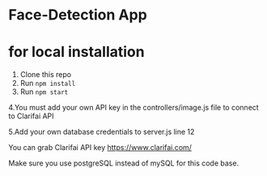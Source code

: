 # Face-Detection App

# for local installation

1. Clone this repo
2. Run `npm install`
3. Run `npm start`

4.You must add your own API key in the controllers/image.js file to connect to Clarifai API

5.Add your own database credentials to server.js line 12

You can grab Clarifai API key https://www.clarifai.com/

Make sure you use postgreSQL instead of mySQL for this code base.

